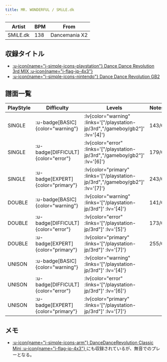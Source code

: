 ```yaml
---
title: MR. WONDERFUL / SMiLE.dk
---
```


|Artist|BPM|From|
|------|---|----|
|SMiLE.dk|138|Dancemania X2|

## 収録タイトル

- [ :u-icon{name="i-simple-icons-playstation"} Dance Dance Revolution 3rd MIX :u-icon{name="i-flag-jp-4x3"} ](/playstation-jp/3rd)
- [ :u-icon{name="i-simple-icons-nintendo"} Dance Dance Revolution GB2](/gameboy/gb2)

## 譜面一覧

|PlayStyle|Difficulty|Levels|Notes|Movie|
|---------|----------|------|-----|-----|
|SINGLE| :u-badge[BASIC]{color="warning"} | :lv{color="warning" :links='["/playstation-jp/3rd","/gameboy/gb2"]' :lv='[4]'} |143/0||
|SINGLE| :u-badge[DIFFICULT]{color="error"} | :lv{color="error" :links='["/playstation-jp/3rd","/gameboy/gb2"]' :lv='[6]'} |179/0||
|SINGLE| :u-badge[EXPERT]{color="primary"} | :lv{color="primary" :links='["/playstation-jp/3rd","/gameboy/gb2"]' :lv='[7]'} |243/0||
|DOUBLE| :u-badge[BASIC]{color="warning"} | :lv{color="warning" :links='["/playstation-jp/3rd"]' :lv='[4]'} |141/0||
|DOUBLE| :u-badge[DIFFICULT]{color="error"} | :lv{color="error" :links='["/playstation-jp/3rd"]' :lv='[5]'} |173/0||
|DOUBLE| :u-badge[EXPERT]{color="primary"} | :lv{color="primary" :links='["/playstation-jp/3rd"]' :lv='[7]'} |255/0||
|UNISON| :u-badge[BASIC]{color="warning"} | :lv{color="warning" :links='["/playstation-jp/3rd"]' :lv='[4]'} |||
|UNISON| :u-badge[DIFFICULT]{color="error"} | :lv{color="error" :links='["/playstation-jp/3rd"]' :lv='[6]'} |||
|UNISON| :u-badge[EXPERT]{color="primary"} | :lv{color="primary" :links='["/playstation-jp/3rd"]' :lv='[7]'} |||

## メモ

- [ :u-icon{name="i-simple-icons-arm"} DanceDanceRevolution Classic Mini :u-icon{name="i-flag-jp-4x3"} ](/other/classic-mini)にも収録されているが、無音でのプレーとなる。
